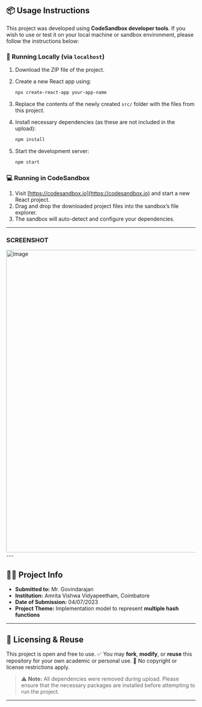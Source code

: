 ## 📦 Usage Instructions

This project was developed using **CodeSandbox developer tools**. If you wish to use or test it on your local machine or sandbox environment, please follow the instructions below:

### 🔧 Running Locally (via `localhost`)

1. Download the ZIP file of the project.
2. Create a new React app using:

   ```bash
   npx create-react-app your-app-name
   ```
3. Replace the contents of the newly created `src/` folder with the files from this project.
4. Install necessary dependencies (as these are not included in the upload):

   ```bash
   npm install
   ```
5. Start the development server:

   ```bash
   npm start
   ```

### 💻 Running in CodeSandbox

1. Visit [https://codesandbox.io](https://codesandbox.io) and start a new React project.
2. Drag and drop the downloaded project files into the sandbox’s file explorer.
3. The sandbox will auto-detect and configure your dependencies.

---
### SCREENSHOT
<img width="785" height="803" alt="image" src="https://github.com/user-attachments/assets/d02cea48-d95d-4866-ae97-1917f65770c8" />
---

## 👨‍🏫 Project Info

* **Submitted to:** Mr. Govindarajan
* **Institution:** Amrita Vishwa Vidyapeetham, Coimbatore
* **Date of Submission:** 04/07/2023
* **Project Theme:** Implementation model to represent **multiple hash functions**

---

## 🔄 Licensing & Reuse

This project is open and free to use.
✅ You may **fork**, **modify**, or **reuse** this repository for your own academic or personal use.
🚫 No copyright or license restrictions apply.

> ⚠️ **Note:** All dependencies were removed during upload. Please ensure that the necessary packages are installed before attempting to run the project.

---

